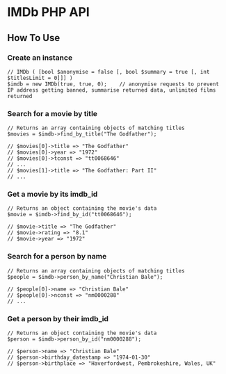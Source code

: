 # IMDb PHP API

## How To Use

### Create an instance

    // IMDb ( [bool $anonymise = false [, bool $summary = true [, int $titlesLimit = 0]]] )
    $imdb = new IMDb(true, true, 0);	// anonymise requests to prevent IP address getting banned, summarise returned data, unlimited films returned


### Search for a movie by title

    // Returns an array containing objects of matching titles
    $movies = $imdb->find_by_title("The Godfather"); 
    
    // $movies[0]->title => "The Godfather"
    // $movies[0]->year => "1972"
    // $movies[0]->tconst => "tt0068646"
    // ... 
    // $movies[1]->title => "The Godfather: Part II"
    // ...

### Get a movie by its imdb_id

    // Returns an object containing the movie's data
    $movie = $imdb->find_by_id("tt0068646");

    // $movie->title => "The Godfather"
    // $movie->rating => "8.1"
    // $movie->year => "1972"

### Search for a person by name

    // Returns an array containing objects of matching titles
    $people = $imdb->person_by_name("Christian Bale"); 
    
    // $people[0]->name => "Christian Bale"
    // $people[0]->nconst => "nm0000288"
    // ... 

### Get a person by their imdb_id

    // Returns an object containing the movie's data
    $person = $imdb->person_by_id("nm0000288");

    // $person->name => "Christian Bale"
    // $person->birthday_datestamp => "1974-01-30"
    // $person->birthplace => "Haverfordwest, Pembrokeshire, Wales, UK"
